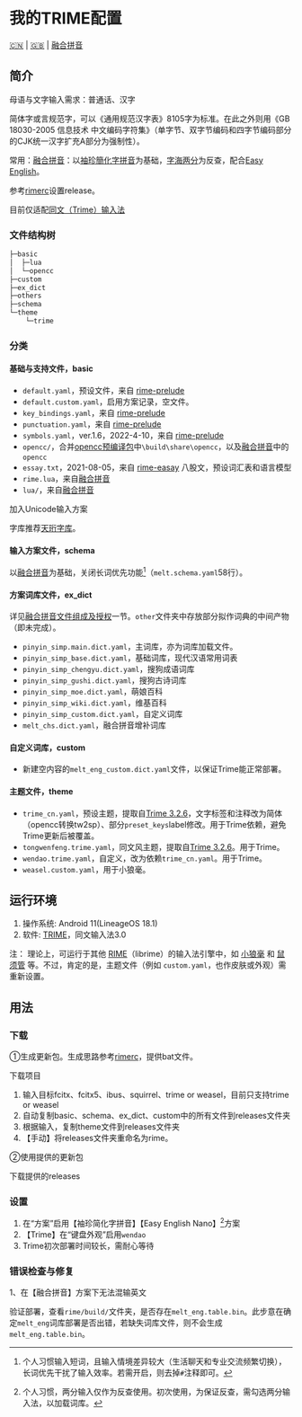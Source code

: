 # 我的TRIME配置

[:cn:](README.md) | [:gb:](README_en.md) | [融合拼音](Original_README.md)

## 简介

母语与文字输入需求：普通话、汉字

简体字或言规范字，可以《通用规范汉字表》8105字为标准。在此之外则用《GB 18030-2005 信息技术 中文编码字符集》（单字节、双字节编码和四字节编码部分的CJK统一汉字扩充A部分为强制性）。

常用：[融合拼音](https://github.com/tumuyan/rime-melt)：以[袖珍簡化字拼音](https://github.com/rime/rime-pinyin-simp)为基础，[字海两分](http://cheonhyeong.com/Simplified/download.html)为反查，配合[Easy English](https://github.com/BlindingDark/rime-easy-en)。

参考[rimerc](https://github.com/Bambooin/rimerc)设置release。

目前仅适配[同文（Trime）输入法](https://github.com/osfans/trime/releases)

### 文件结构树

```cmd
├─basic
│  ├─lua
│  └─opencc
├─custom
├─ex_dict
├─others
├─schema
└─theme
    └─trime
```

### 分类

#### 基础与支持文件，basic

- `default.yaml`，预设文件，来自 [rime-prelude](https://github.com/rime/rime-prelude)
- `default.custom.yaml`，启用方案记录，空文件。
- `key_bindings.yaml`，来自 [rime-prelude](https://github.com/rime/rime-prelude)
- `punctuation.yaml`，来自 [rime-prelude](https://github.com/rime/rime-prelude)
- `symbols.yaml`，ver.1.6，2022-4-10，来自 [rime-prelude](https://github.com/rime/rime-prelude)
- `opencc/`，合并[opencc预编译包](https://github.com/BYVoid/OpenCC/wiki/Download#prebuild-%E9%A0%90%E7%B7%A8%E8%AD%AF)中`\build\share\opencc`，以及[融合拼音](https://github.com/tumuyan/rime-melt)中的`opencc`
- `essay.txt`，2021-08-05，来自 [rime-easay](https://github.com/rime/rime-essay) 八股文，预设词汇表和语言模型
- `rime.lua`，来自[融合拼音](https://github.com/tumuyan/rime-melt)
- `lua/`，来自[融合拼音](https://github.com/tumuyan/rime-melt)

加入Unicode输入方案

字库推荐[天珩字库](http://cheonhyeong.com/Simplified/download.html)。

#### 输入方案文件，schema

以[融合拼音](https://github.com/tumuyan/rime-melt)为基础，关闭长词优先功能[^1]（`melt.schema.yaml`58行）。

[^1]: 个人习惯输入短词，且输入情境差异较大（生活聊天和专业交流频繁切换），长词优先干扰了输入效率。若需开启，则去掉`#`注释即可。

#### 方案词库文件，ex_dict

详见[融合拼音](Original_README.md)[文件组成及授权](https://github.com/tumuyan/rime-melt#文件组成及授权)一节。`other`文件夹中存放部分拟作词典的中间产物（即未完成）。

- `pinyin_simp.main.dict.yaml`，主词库，亦为词库加载文件。
- `pinyin_simp_base.dict.yaml`，基础词库，现代汉语常用词表
- `pinyin_simp_chengyu.dict.yaml`，搜狗成语词库
- `pinyin_simp_gushi.dict.yaml`，搜狗古诗词库
- `pinyin_simp_moe.dict.yaml`，萌娘百科
- `pinyin_simp_wiki.dict.yaml`，维基百科
- `pinyin_simp_custom.dict.yaml`，自定义词库
- `melt_chs.dict.yaml`，融合拼音增补词库

#### 自定义词库，custom

- 新建空内容的`melt_eng_custom.dict.yaml`文件，以保证Trime能正常部署。

#### 主题文件，theme

- `trime_cn.yaml`，预设主题，提取自[Trime 3.2.6](https://github.com/osfans/trime/releases/tag/v3.2.6)，文字标签和注释改为简体（opencc转换tw2sp）、部分`preset_keys`label修改。用于Trime依赖，避免Trime更新后被覆盖。
- `tongwenfeng.trime.yaml`，同文风主题，提取自[Trime 3.2.6](https://github.com/osfans/trime/releases/tag/v3.2.6)。用于Trime。
- `wendao.trime.yaml`，自定义，改为依赖`trime_cn.yaml`。用于Trime。
- `weasel.custom.yaml`，用于小狼毫。

## 运行环境

1. 操作系统: Android 11(LineageOS 18.1)
2. 软件: [TRIME](https://github.com/osfans/trime)，同文输入法3.0

注： 理论上，可运行于其他 [RIME](https://rime.im)（librime）的输入法引擎中，如 [小狼毫](https://github.com/rime/weasel) 和 [鼠须管](https://github.com/rime/squirrel) 等。不过，肯定的是，主题文件（例如 `custom.yaml`，也作皮肤或外观）需重新设置。

## 用法

### 下载

①生成更新包。生成思路参考[rimerc](https://github.com/Bambooin/rimerc)，提供bat文件。

下载项目

1. 输入目标fcitx、fcitx5、ibus、squirrel、trime or weasel，目前只支持trime or weasel
2. 自动复制basic、schema、ex_dict、custom中的所有文件到releases文件夹
3. 根据输入，复制theme文件到releases文件夹
4. 【手动】将releases文件夹重命名为rime。

②使用提供的更新包

下载提供的releases

### 设置

1. 在“方案”启用【袖珍简化字拼音】【Easy English Nano】[^2]方案
1. 【Trime】在“键盘外观”启用`wendao`
1. Trime初次部署时间较长，需耐心等待

### 错误检查与修复

1、在【融合拼音】方案下无法混输英文

验证部署，查看`rime/build/`文件夹，是否存在`melt_eng.table.bin`。此步意在确定`melt_eng`词库部署是否出错，若缺失词库文件，则不会生成`melt_eng.table.bin`。

[^2]: 个人习惯，两分输入仅作为反查使用。初次使用，为保证反查，需勾选两分输入法，以加载词库。
